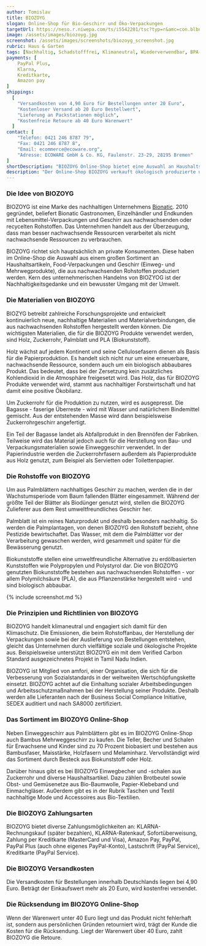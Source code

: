 ```yaml
---
author: Tomislav
title: BIOZOYG
slogan: Online-Shop für Bio-Geschirr und Öko-Verpackungen
targetUrl: https://neso.r.niwepa.com/ts/i5542201/tsc?typ=r&amc=con.blbn.490871.505057.CRTTWSyKaKb
image: /assets/images/biozoyg.jpg
screenshot: /assets/images/screenshots/biozoyg_screenshot.jpg
rubric: Haus & Garten
tags: [Nachhaltig, Schadstofffrei, Klimaneutral, Wiederverwendbar, BPA-Frei]
payments: [
    PayPal Plus,
    Klarna,
    Kreditkarte,
    Amazon pay
]
shippings:
  [
    "Versandkosten von 4,90 Euro für Bestellungen unter 20 Euro",
    "Kostenloser Versand ab 20 Euro Bestellwert",
    "Lieferung an Packstationen möglich",
    "Kostenfreie Retoure ab 40 Euro Warenwert"
  ]
contact: [
    "Telefon: 0421 246 8787 79", 
    "Fax: 0421 246 8787 8",
    "Email: ecommerce@ecoware.org",
    "Adresse: ECOWARE GmbH & Co. KG, Faulenstr. 23-29, 28195 Bremen"
]
shortDescription: "BIOZOYG Online-Shop bietet eine Auswahl an Haushaltsartikeln, Food-Verpackungen und Geschirr (Einweg- und Mehrwegprodukte) aus nachwachsenden Rohstoffen."
description: "Der Online-Shop BIOZOYG verkauft ökologisch produzierte und BIO-zertifizierte Artikel für den Privathaushalt, insbesondere Einweg- und Mehrweggeschirr aus Palmblättern und Zuckerrohr."
---
```


### Die Idee von BIOZOYG

BIOZOYG ist eine Marke des nachhaltigen Unternehmens [Bionatic](https://www.biozoyg.shop/ueber-biozoyg/). 2010 gegründet, beliefert Bionatic Gastronomen, Einzelhändler und Endkunden mit Lebensmittel-Verpackungen und Geschirr aus nachwachsenden oder recycelten Rohstoffen. Das Unternehmen handelt aus der Überzeugung, dass man besser nachwachsende Ressourcen verarbeitet als nicht nachwachsende Ressourcen zu verbrauchen.

BIOZOYG richtet sich hauptsächlich an private Konsumenten. Diese haben im Online-Shop die Auswahl aus einem großen Sortiment an Haushaltsartikeln, Food-Verpackungen und Geschirr (Einweg- und Mehrwegprodukte), die aus nachwachsenden Rohstoffen produziert werden. Kern des unternehmerischen Handelns von BIOZYOG ist der Nachhaltigkeitsgedanke und ein bewusster Umgang mit der Umwelt.

### Die Materialien von BIOZOYG 

BIOZYG betreibt zahlreiche Forschungsprojekte und entwickelt kontinuierlich neue, nachhaltige Materialien und Materialverbindungen, die aus nachwachsenden Rohstoffen hergestellt werden können. Die wichtigsten Materialien, die für die BIOZOYG Produkte verwendet werden, sind Holz, Zuckerrohr, Palmblatt und PLA (Biokunststoff).

Holz wächst auf jedem Kontinent und seine Cellulosefasern dienen als Basis für die Papierproduktion. Es handelt sich nicht nur um eine erneuerbare, nachwachsende Ressource, sondern auch um ein biologisch abbaubares Produkt. Das bedeutet, dass bei der Zersetzung kein zusätzliches Kohlendioxid in die Atmosphäre freigesetzt wird. Das Holz, das für BIOZOYG Produkte verwendet wird, stammt aus nachhaltiger Forstwirtschaft und hat damit eine positive Ökobilanz.

Um Zuckerrohr für die Produktion zu nutzen, wird es ausgepresst. Die Bagasse - faserige Überreste - wird mit Wasser und natürlichem Bindemittel gemischt. Aus der entstehenden Masse wird dann beispielsweise Zuckerrohrgeschirr angefertigt.

Ein Teil der Bagasse landet als Abfallprodukt in den Brennöfen der Fabriken. Teilweise wird das Material jedoch auch für die Herstellung von Bau- und Verpackungsmaterialien sowie Einweggeschirr verwendet. In der Papierindustrie werden die Zuckerrohrfasern außerdem als Papierprodukte aus Holz genutzt, zum Beispiel als Servietten oder Toilettenpapier.

### Die Rohstoffe von BIOZOYG

Um aus Palmblättern nachhaltiges Geschirr zu machen, werden die in der Wachstumsperiode vom Baum fallenden Blätter eingesammelt. Während der größte Teil der Blätter als Biodünger genutzt wird, stellen die BIOZOYG Zulieferer aus dem Rest umweltfreundliches Geschirr her.

Palmblatt ist ein reines Naturprodukt und deshalb besonders nachhaltig. So werden die Palmplantagen, von denen BIOZOYG den Rohstoff bezieht, ohne Pestizide bewirtschaftet. Das Wasser, mit dem die Palmblätter vor der Verarbeitung gewaschen werden, wird gesammelt und später für die Bewässerung genutzt. 

Biokunststoffe stellen eine umweltfreundliche Alternative zu erdölbasierten Kunststoffen wie Polypropylen und Polystyrol dar. Die von BIOZOYG genutzten Biokunststoffe bestehen aus nachwachsenden Rohstoffen - vor allem Polymilchsäure (PLA), die aus Pflanzenstärke hergestellt wird - und sind biologisch abbaubar.

{% include screenshot.md %}

### Die Prinzipien und Richtlinien von BIOZOYG 

BIOZOYG handelt klimaneutral und engagiert sich damit für den Klimaschutz. Die Emissionen, die beim Rohstoffanbau, der Herstellung der Verpackungen sowie bei der Auslieferung von Bestellungen entstehen, gleicht das Unternehmen durch vielfältige soziale und ökologische Projekte aus. Beispielsweise unterstützt BIOZOYG ein mit dem Verified Carbon Standard ausgezeichnetes Projekt in Tamil Nadu Indien.

BIOZOYG ist Mitglied von amfori, einer Organisation, die sich für die Verbesserung von Sozialstandards in der weltweiten Wertschöpfungskette einsetzt. BIOZOYG achtet auf die Einhaltung sozialer Arbeitsbedingungen und Arbeitsschutzmaßnahmen bei der Herstellung seiner Produkte. Deshalb werden alle Lieferanten nach der Business Social Compliance Initiative, SEDEX auditiert und nach SA8000 zertifiziert. 

### Das Sortiment im BIOZOYG Online-Shop

Neben Einweggeschirr aus Palmblättern gibt es im BIOZOYG Online-Shop auch Bambus Mehrweggeschirr zu kaufen. Die Teller, Becher und Schalen für Erwachsene und Kinder sind zu 70 Prozent biobasiert und bestehen aus Bambusfaser, Maisstärke, Holzfasern und Melaminharz. Vervollständigt wird das Sortiment durch Besteck aus Biokunststoff oder Holz.

Darüber hinaus gibt es bei BIOZOYG Einwegbecher und -schalen aus Zuckerrohr und diverse Haushaltsartikel. Dazu zählen Brotbeutel sowie Obst- und Gemüsenetze aus Bio-Baumwolle, Papier-Klebeband und Einmachgläser. Au0erdem gibt es in der Rubrik Taschen und Textil nachhaltige Mode und Accessoires aus Bio-Textilien.

### Die BIOZOYG Zahlungsarten

BIOZOYG bietet diverse Zahlungsmöglichkeiten an: KLARNA-Rechnungskauf (später bezahlen), KLARNA-Ratenkauf, Sofortüberweisung, Zahlung per Kreditkarte (MasterCard und Visa), Amazon Pay, PayPal, PayPal Plus (auch ohne eigenes PayPal-Konto), Lastschrift (PayPal Service), Kreditkarte (PayPal Service).

### Die BIOZOYG Versandkosten

Die Versandkosten für Bestellungen innerhalb Deutschlands liegen bei 4,90 Euro. Beträgt der Einkaufswert mehr als 20 Euro, wird kostenfrei versendet.

### Die Rücksendung im BIOZOYG Online-Shop

Wenn der Warenwert unter 40 Euro liegt und das Produkt nicht fehlerhaft ist, sondern aus persönlichen Gründen retourniert wird, trägt der Kunde die Kosten für die Rücksendung. Liegt der Warenwert über 40 Euro, zahlt BIOZOYG die Retoure.